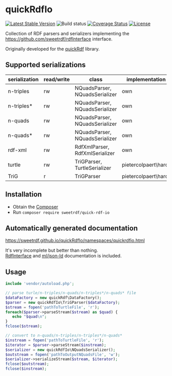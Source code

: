 # quickRdfIo

[![Latest Stable Version](https://poser.pugx.org/sweetrdf/quick-rdf-io/v/stable)](https://packagist.org/packages/sweetrdf/quick-rdf-io)
![Build status](https://github.com/sweetrdf/quickRdfIo/workflows/phpunit/badge.svg?branch=master)
[![Coverage Status](https://coveralls.io/repos/github/sweetrdf/quickRdfIo/badge.svg?branch=master)](https://coveralls.io/github/sweetrdf/quickRdfIo?branch=master)
[![License](https://poser.pugx.org/sweetrdf/quick-rdf-io/license)](https://packagist.org/packages/sweetrdf/quick-rdf-io)

Collection of RDF parsers and serializers implementing the https://github.com/sweetrdf/rdfInterface interface.

Originally developed for the [quickRdf](https://github.com/sweetrdf/quickRdf) library.

## Supported serializations

| serialization | read/write | class                          | implementation       |
|---------------|------------|--------------------------------|----------------------|
| n-triples     | rw         | NQuadsParser, NQuadsSerializer | own                  |
| n-triples*    | rw         | NQuadsParser, NQuadsSerializer | own                  |
| n-quads       | rw         | NQuadsParser, NQuadsSerializer | own                  |
| n-quads*      | rw         | NQuadsParser, NQuadsSerializer | own                  |
| rdf-xml       | rw         | RdfXmlParser, RdfXmlSerializer | own                  |
| turtle        | rw         | TriGParser, TurtleSerializer   | pietercolpaert\hardf |
| TriG          | r          | TriGParser                     | pietercolpaert\hardf |

## Installation

* Obtain the [Composer](https://getcomposer.org)
* Run `composer require sweetrdf/quick-rdf-io`

## Automatically generated documentation

https://sweetrdf.github.io/quickRdfIo/namespaces/quickrdfio.html

It's very incomplete but better than nothing.\
[RdfInterface](https://github.com/sweetrdf/rdfInterface/) and [ml/json-ld](https://github.com/lanthaler/JsonLD) documentation is included.

## Usage

```php
include 'vendor/autoload.php';

// parse turle/n-triples/n-quads/n-triples*/n-quads* file
$dataFactory = new quickRdf\DataFactory();
$parser = new quickRdfIo\TriGParser($dataFactory);
$stream = fopen('pathToTurtleFile', 'r');
foreach($parser->parseStream($stream) as $quad) {
   echo "$quad\n";
}
fclose($stream);

// convert to n-quads/n-triples/n-triples*/n-quads*
$instream = fopen('pathToTurtleFile', 'r');
$iterator = $parser->parseStream($instream);
$serializer = new quickRdfIo\NQuadsSerializer();
$outstream = fopen('pathToOutputNQuadsFile', 'w');
$serializer->serializeStream($stream, $iterator);
fclose($outstream);
fclose($instream);
```
